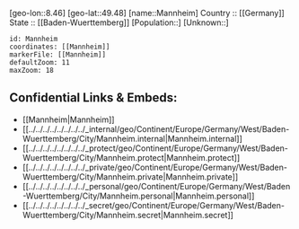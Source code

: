 ﻿---
location: [49.48,8.46] 
mapzoom: [7,12] 
mapmarker: city 
type: City
tags:
- geo/City


SpocWebEntityId: 32256
isDeleted: false
confidential: public

---
[geo-lon::8.46] 
[geo-lat::49.48] 
[name::Mannheim] 
Country :: [[Germany]]  
State :: [[Baden-Wuerttemberg]] 
[Population::] 
[Unknown::] 


```leaflet
id: Mannheim
coordinates: [[Mannheim]] 
markerFile: [[Mannheim]] 
defaultZoom: 11 
maxZoom: 18
```


## Confidential Links & Embeds: 
- [[Mannheim|Mannheim]]  
- [[../../../../../../../../_internal/geo/Continent/Europe/Germany/West/Baden-Wuerttemberg/City/Mannheim.internal|Mannheim.internal]] 
- [[../../../../../../../../_protect/geo/Continent/Europe/Germany/West/Baden-Wuerttemberg/City/Mannheim.protect|Mannheim.protect]] 
- [[../../../../../../../../_private/geo/Continent/Europe/Germany/West/Baden-Wuerttemberg/City/Mannheim.private|Mannheim.private]] 
- [[../../../../../../../../_personal/geo/Continent/Europe/Germany/West/Baden-Wuerttemberg/City/Mannheim.personal|Mannheim.personal]] 
- [[../../../../../../../../_secret/geo/Continent/Europe/Germany/West/Baden-Wuerttemberg/City/Mannheim.secret|Mannheim.secret]] 
